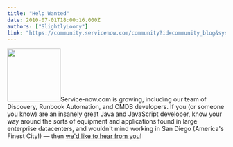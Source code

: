 ```yaml
---
title: "Help Wanted"
date: 2010-07-01T18:00:16.000Z
authors: ["SlightlyLoony"]
link: "https://community.servicenow.com/community?id=community_blog&sys_id=cc5ee6addbd0dbc01dcaf3231f961967"
---
```

<p><img  alt="" class="jive-image" src="fd4298c2db549fc03eb27a9e0f9619e6.iix" style="width: auto; height: 123px;" />Service-now.com is growing, including our team of Discovery, Runbook Automation, and CMDB developers. If you (or someone you know) are an insanely great Java and JavaScript developer, know your way around the sorts of equipment and applications found in large enterprise datacenters, and wouldn't mind working in San Diego (America's Finest City!) — then <a title="w.service-now.com/were-hiring/current-openings/Y2FyZWVyZWh1QjNaNjEyWUZBSUJEV04yOA==" href="http://www.service-now.com/were-hiring/current-openings/Y2FyZWVyZWh1QjNaNjEyWUZBSUJEV04yOA==">we'd like to hear from you</a>!<!--break--></p>